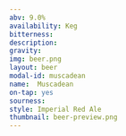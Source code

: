 ```yaml
---
abv: 9.0%
availability: Keg
bitterness: 
description:
gravity: 
img: beer.png
layout: beer
modal-id: muscadean
name:  Muscadean
on-tap: yes
sourness: 
style: Imperial Red Ale
thumbnail: beer-preview.png
---
```

